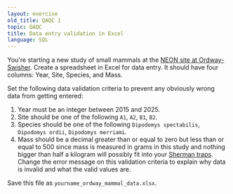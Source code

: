 ```yaml
---
layout: exercise
old_title: QAQC 1
topic: QAQC
title: Data entry validation in Excel
language: SQL
---
```


You're starting a new study of small mammals at the [NEON site at Ordway-Swisher](http://ordway-swisher.ufl.edu/NEON.aspx). 
Create a spreadsheet in Excel for data entry. It should have four columns: Year, Site, Species, and Mass.

Set the following data validation criteria to prevent any obviously wrong data
from getting entered:

1. Year must be an integer between 2015 and 2025.
2. Site should be one of the following `A1`, `A2`, `B1`, `B2`.
3. Species should be one of the following `Dipodomys spectabilis`, `Dipodomys
   ordii`, `Dipodomys merriami`.
4. Mass should be a decimal greater than or equal to zero but less than or equal
   to 500 since mass is measured in grams in this study and nothing bigger than
   half a kilogram will possibly fit into your
   [Sherman traps](https://en.wikipedia.org/wiki/Sherman_trap). Change the error
   message on this validation criteria to explain why data is invalid and what
   the valid values are.

Save this file as `yourname_ordway_mammal_data.xlsx`.
